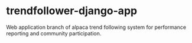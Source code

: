 # trendfollower-django-app
Web application branch of alpaca trend following system for performance reporting and community participation.
